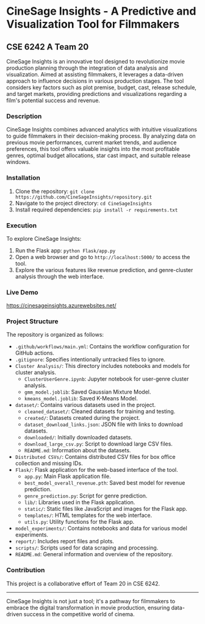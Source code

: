 # CineSage Insights - A Predictive and Visualization Tool for Filmmakers
## CSE 6242 A Team 20

CineSage Insights is an innovative tool designed to revolutionize movie production planning through the integration of data analysis and visualization. Aimed at assisting filmmakers, it leverages a data-driven approach to influence decisions in various production stages. The tool considers key factors such as plot premise, budget, cast, release schedule, and target markets, providing predictions and visualizations regarding a film's potential success and revenue.

### Description
CineSage Insights combines advanced analytics with intuitive visualizations to guide filmmakers in their decision-making process. By analyzing data on previous movie performances, current market trends, and audience preferences, this tool offers valuable insights into the most profitable genres, optimal budget allocations, star cast impact, and suitable release windows.

### Installation
1. Clone the repository: `git clone https://github.com/CineSageInsights/repository.git`
2. Navigate to the project directory: `cd CineSageInsights`
3. Install required dependencies: `pip install -r requirements.txt`

### Execution
To explore CineSage Insights:
1. Run the Flask app: `python Flask/app.py`
2. Open a web browser and go to `http://localhost:5000/` to access the tool.
3. Explore the various features like revenue prediction, and genre-cluster analysis through the web interface.

### Live Demo
https://cinesageinsights.azurewebsites.net/

### Project Structure
The repository is organized as follows:

- `.github/workflows/main.yml`: Contains the workflow configuration for GitHub actions.
- `.gitignore`: Specifies intentionally untracked files to ignore.
- `Cluster Analysis/`: This directory includes notebooks and models for cluster analysis.
    - `ClusterUserGenre.ipynb`: Jupyter notebook for user-genre cluster analysis.
    - `gmm_model.joblib`: Saved Gaussian Mixture Model.
    - `kmeans_model.joblib`: Saved K-Means Model.
- `dataset/`: Contains various datasets used in the project.
    - `cleaned_dataset/`: Cleaned datasets for training and testing.
    - `created/`: Datasets created during the project.
    - `dataset_download_links.json`: JSON file with links to download datasets.
    - `downloaded/`: Initially downloaded datasets.
    - `download_large_csv.py`: Script to download large CSV files.
    - `README.md`: Information about the datasets.
- `Distributed CSVs/`: Contains distributed CSV files for box office collection and missing IDs.
- `Flask/`: Flask application for the web-based interface of the tool.
    - `app.py`: Main Flask application file.
    - `best_model_overall_revenue.pth`: Saved best model for revenue prediction.
    - `genre_prediction.py`: Script for genre prediction.
    - `lib/`: Libraries used in the Flask application.
    - `static/`: Static files like JavaScript and images for the Flask app.
    - `templates/`: HTML templates for the web interface.
    - `utils.py`: Utility functions for the Flask app.
- `model_experiments/`: Contains notebooks and data for various model experiments.
- `report/`: Includes report files and plots.
- `scripts/`: Scripts used for data scraping and processing.
- `README.md`: General information and overview of the repository.

### Contribution
This project is a collaborative effort of Team 20 in CSE 6242.

---

CineSage Insights is not just a tool; it's a pathway for filmmakers to embrace the digital transformation in movie production, ensuring data-driven success in the competitive world of cinema.
